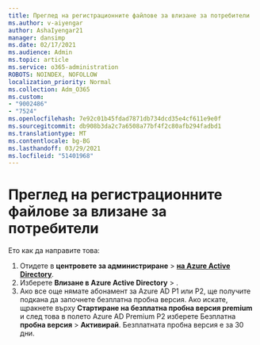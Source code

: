 ```yaml
---
title: Преглед на регистрационните файлове за влизане за потребители
ms.author: v-aiyengar
author: AshaIyengar21
manager: dansimp
ms.date: 02/17/2021
ms.audience: Admin
ms.topic: article
ms.service: o365-administration
ROBOTS: NOINDEX, NOFOLLOW
localization_priority: Normal
ms.collection: Adm_O365
ms.custom:
- "9002486"
- "7524"
ms.openlocfilehash: 7e92c01b45fdad7871db734dcd35e4cf611e9e0f
ms.sourcegitcommit: db908b3da2c7a6508a77bf4f2c80afb294fadbd1
ms.translationtype: MT
ms.contentlocale: bg-BG
ms.lasthandoff: 03/29/2021
ms.locfileid: "51401968"
---
```

# <a name="review-sign-in-logs-for-users"></a>Преглед на регистрационните файлове за влизане за потребители

Ето как да направите това:

1. Отидете в **центровете за администриране**  >  **[на Azure Active Directory](https://go.microsoft.com/fwlink/p/?linkid=2067268)**.
1. Изберете **Влизане в Azure Active Directory**  >  .
1. Ако все още нямате абонамент за Azure AD P1 или P2, ще получите подкана да започнете безплатна пробна версия. Ако искате, щракнете върху **Стартиране на безплатна пробна версия premium** и след това в полето Azure AD Premium P2 изберете Безплатна **пробна версия**  >  **Активирай**. Безплатната пробна версия е за 30 дни.